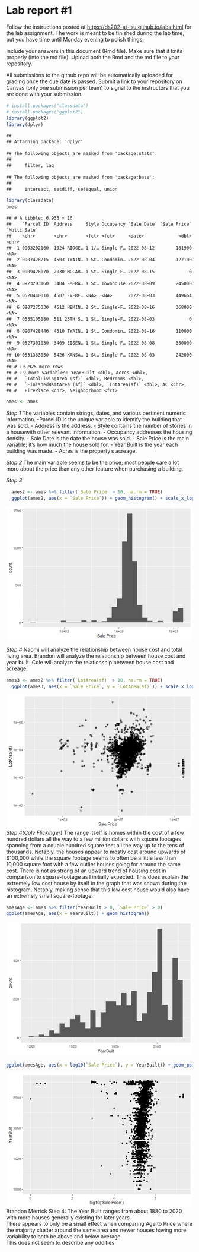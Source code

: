 
<!-- README.md is generated from README.Rmd. Please edit the README.Rmd file -->

# Lab report \#1

Follow the instructions posted at
<https://ds202-at-isu.github.io/labs.html> for the lab assignment. The
work is meant to be finished during the lab time, but you have time
until Monday evening to polish things.

Include your answers in this document (Rmd file). Make sure that it
knits properly (into the md file). Upload both the Rmd and the md file
to your repository.

All submissions to the github repo will be automatically uploaded for
grading once the due date is passed. Submit a link to your repository on
Canvas (only one submission per team) to signal to the instructors that
you are done with your submission.

``` r
# install.packages("classdata")
# install.packages("ggplot2")
library(ggplot2)
library(dplyr)
```

    ## 
    ## Attaching package: 'dplyr'

    ## The following objects are masked from 'package:stats':
    ## 
    ##     filter, lag

    ## The following objects are masked from 'package:base':
    ## 
    ##     intersect, setdiff, setequal, union

``` r
library(classdata)
ames
```

    ## # A tibble: 6,935 × 16
    ##    `Parcel ID` Address     Style Occupancy `Sale Date` `Sale Price` `Multi Sale`
    ##    <chr>       <chr>       <fct> <fct>     <date>             <dbl> <chr>       
    ##  1 0903202160  1024 RIDGE… 1 1/… Single-F… 2022-08-12        181900 <NA>        
    ##  2 0907428215  4503 TWAIN… 1 St… Condomin… 2022-08-04        127100 <NA>        
    ##  3 0909428070  2030 MCCAR… 1 St… Single-F… 2022-08-15             0 <NA>        
    ##  4 0923203160  3404 EMERA… 1 St… Townhouse 2022-08-09        245000 <NA>        
    ##  5 0520440010  4507 EVERE… <NA>  <NA>      2022-08-03        449664 <NA>        
    ##  6 0907275030  4512 HEMIN… 2 St… Single-F… 2022-08-16        368000 <NA>        
    ##  7 0535105180  511 25TH S… 1 St… Single-F… 2022-08-03             0 <NA>        
    ##  8 0907428446  4510 TWAIN… 1 St… Condomin… 2022-08-16        110000 <NA>        
    ##  9 0527301030  3409 EISEN… 1 St… Single-F… 2022-08-08        350000 <NA>        
    ## 10 0531363050  5426 KANSA… 1 St… Single-F… 2022-08-03        242000 <NA>        
    ## # ℹ 6,925 more rows
    ## # ℹ 9 more variables: YearBuilt <dbl>, Acres <dbl>,
    ## #   `TotalLivingArea (sf)` <dbl>, Bedrooms <dbl>,
    ## #   `FinishedBsmtArea (sf)` <dbl>, `LotArea(sf)` <dbl>, AC <chr>,
    ## #   FirePlace <chr>, Neighborhood <fct>

``` r
ames <- ames
```

*Step 1* The variables contain strings, dates, and various pertinent
numeric information. -Parcel ID is the unique variable to identify the
building that was sold. - Address is the address. - Style contains the
number of stories in a housewith other relevant information. - Occupancy
addresses the housing density. - Sale Date is the date the house was
sold. - Sale Price is the main variable; it’s how much the house sold
for. - Year Built is the year each building was made. - Acres is the
property’s acreage.

*Step 2* The main variable seems to be the price; most people care a lot
more about the price than any other feature when purchasing a building.

*Step 3*

``` r
  ames2 <- ames %>% filter(`Sale Price` > 10, na.rm = TRUE)
  ggplot(ames2, aes(x = `Sale Price`)) + geom_histogram() + scale_x_log10()
```

![](README_files/figure-gfm/unnamed-chunk-2-1.png)<!-- -->

*Step 4* Naomi will analyze the relationship between house cost and
total living area. Brandon will analyze the relationship between house
cost and year built. Cole will analyze the relationship between house
cost and acreage.

``` r
ames3 <- ames2 %>% filter(`LotArea(sf)` > 10, na.rm = TRUE)
  ggplot(ames3, aes(x = `Sale Price`, y = `LotArea(sf)`)) + scale_x_log10() + geom_point(shape = 8) + scale_y_log10()
```

![](README_files/figure-gfm/unnamed-chunk-3-1.png)<!-- --> *Step 4(Cole
Flickinger)* The range itself is homes within the cost of a few hundred
dollars all the way to a few million dollars with square footages
spanning from a couple hundred square feet all the way up to the tens of
thousands. Notably, the houses appear to mostly cost around upwards of
\$100,000 while the square footage seems to often be a little less than
10,000 square foot with a few outlier houses going for around the same
cost. There is not as strong of an upward trend of housing cost in
comparison to square-footage as I initially expected. This does explain
the extremely low cost house by itself in the graph that was shown
during the histogram. Notably, making sense that this low cost house
would also have an extremely small square-footage.

``` r
amesAge <- ames %>% filter(YearBuilt > 0, `Sale Price` > 0)
ggplot(amesAge, aes(x = YearBuilt)) + geom_histogram()
```

![](README_files/figure-gfm/unnamed-chunk-4-1.png)<!-- -->

``` r
ggplot(amesAge, aes(x = log10(`Sale Price`), y = YearBuilt)) + geom_point()
```

![](README_files/figure-gfm/unnamed-chunk-4-2.png)<!-- -->  
Brandon Merrick Step 4: The Year Built ranges from about 1880 to 2020
with more houses generally existing for later years.  
There appears to only be a small effect when comparing Age to Price
where the majority cluster around the same area and newer houses having
more variability to both be above and below average  
This does not seem to describe any oddities  
